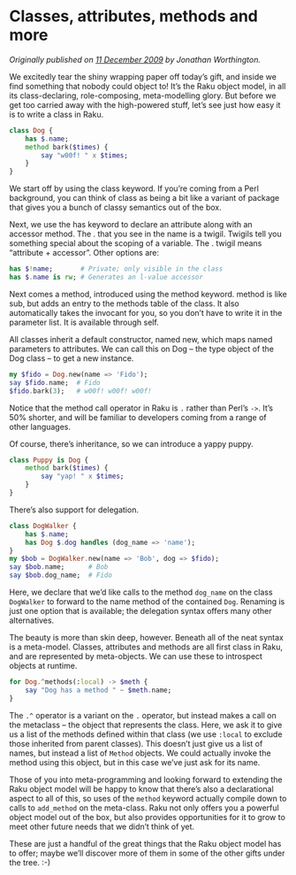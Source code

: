 # Classes, attributes, methods and more
    
*Originally published on [11 December 2009](https://perl6advent.wordpress.com/2009/12/11/day-11-classes-attributes-methods-and-more/) by Jonathan Worthington.*

We excitedly tear the shiny wrapping paper off today’s gift, and inside we find something that nobody could object to! It’s the Raku object model, in all its class-declaring, role-composing, meta-modelling glory. But before we get too carried away with the high-powered stuff, let’s see just how easy it is to write a class in Raku.


```` raku
class Dog {
    has $.name;
    method bark($times) {
        say "w00f! " x $times;
    }
}
````

We start off by using the class keyword. If you’re coming from a Perl background, you can think of class as being a bit like a variant of package that gives you a bunch of classy semantics out of the box.

Next, we use the has keyword to declare an attribute along with an accessor method. The . that you see in the name is a twigil. Twigils tell you something special about the scoping of a variable. The . twigil means “attribute + accessor”. Other options are:


```` raku
has $!name;       # Private; only visible in the class
has $.name is rw; # Generates an l-value accessor
````

Next comes a method, introduced using the method keyword. method is like sub, but adds an entry to the methods table of the class. It also automatically takes the invocant for you, so you don’t have to write it in the parameter list. It is available through self.

All classes inherit a default constructor, named new, which maps named parameters to attributes. We can call this on Dog – the type object of the Dog class – to get a new instance.

```` raku
my $fido = Dog.new(name => 'Fido');
say $fido.name;  # Fido
$fido.bark(3);   # w00f! w00f! w00f!
````

Notice that the method call operator in Raku is `.` rather than Perl’s `->`. It’s 50% shorter, and will be familiar to developers coming from a range of other languages.

Of course, there’s inheritance, so we can introduce a yappy puppy.

```` raku
class Puppy is Dog {
    method bark($times) {
        say "yap! " x $times;
    }
}
````

There’s also support for delegation.


```` raku
class DogWalker {
    has $.name;
    has Dog $.dog handles (dog_name => 'name');
}
my $bob = DogWalker.new(name => 'Bob', dog => $fido);
say $bob.name;      # Bob
say $bob.dog_name;  # Fido
````

Here, we declare that we’d like calls to the method `dog_name` on the class `DogWalker` to forward to the name method of the contained `Dog`. Renaming is just one option that is available; the delegation syntax offers many other alternatives.

The beauty is more than skin deep, however. Beneath all of the neat syntax is a meta-model. Classes, attributes and methods are all first class in Raku, and are represented by meta-objects. We can use these to introspect objects at runtime.

```` raku
for Dog.^methods(:local) -> $meth {
    say "Dog has a method " ~ $meth.name;
}
````

The `.^` operator is a variant on the `.` operator, but instead makes a call on the metaclass – the object that represents the class. Here, we ask it to give us a list of the methods defined within that class (we use `:local` to exclude those inherited from parent classes). This doesn’t just give us a list of names, but instead a list of `Method` objects. We could actually invoke the method using this object, but in this case we’ve just ask for its name.

Those of you into meta-programming and looking forward to extending the Raku object model will be happy to know that there’s also a declarational aspect to all of this, so uses of the `method` keyword actually compile down to calls to `add_method` on the meta-class. Raku not only offers you a powerful object model out of the box, but also provides opportunities for it to grow to meet other future needs that we didn’t think of yet.

These are just a handful of the great things that the Raku object model has to offer; maybe we’ll discover more of them in some of the other gifts under the tree. :-)
